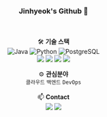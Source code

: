<div align="center">

### Jinhyeok's Github 👋
</br></br>
🛠 **기술 스택**</br>
<img src="https://img.shields.io/badge/Java-953734?style=flat&logo=java&logoColor=white" alt="Java"> <img src="https://img.shields.io/badge/Python-3776AB?style=flat&logo=Python&logoColor=white" alt="Python"> <img src="https://img.shields.io/badge/PostgreSQL-336791?style=flat&logo=PostgreSQL&logoColor=white" alt="PostgreSQL"></br>
<img src="https://img.shields.io/badge/Spring%20Boot-6DB33F?style=flat&logo=Spring%20Boot&logoColor=white"/> <img src="https://img.shields.io/badge/AWS-232F3E?style=flat&logo=amazonwebservices&logoColor=white"> <img src="https://img.shields.io/badge/Linux-FCC624?style=flat&logo=Linux&logoColor=black"> <img src="https://img.shields.io/badge/Docker-2496ED?style=flat&logo=docker&logoColor=white">

⚙️ **관심분야**</br>
`클라우드` `백엔드` `DevOps`</br></br>
📫 **Contact**</br>
[<img src="https://img.shields.io/badge/Gmail-EA4335?style=flat&logo=Gmail&logoColor=white">](mailto:hyeok1234565@gmail.com) [<img src="https://img.shields.io/badge/LinkedIn-0A66C2?style=flat&logo=LinkedIn&logoColor=white">](http://linkedin.com/in/진혁-고-368652323)

</div>
